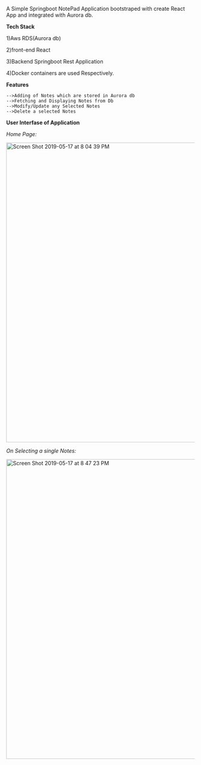 A Simple Springboot NotePad Application bootstraped with create React App and integrated with Aurora db.

**Tech Stack**

 1)Aws RDS(Aurora db)
 
 2)front-end React
 
 3)Backend Springboot Rest Application
  
 4)Docker containers are used Respectively.    
     
**Features**

    -->Adding of Notes which are stored in Aurora db
    -->Fetching and Displaying Notes from Db
    -->Modify/Update any Selected Notes
    -->Delete a selected Notes  
    
**User Interfase of Application** 

_Home Page:_

<img width="800" alt="Screen Shot 2019-05-17 at 8 04 39 PM" src="https://user-images.githubusercontent.com/40588508/57935805-4492f580-78e0-11e9-9f94-5786612594a3.png">


_On Selecting a single Notes:_
 
<img width="800" alt="Screen Shot 2019-05-17 at 8 47 23 PM" src="https://user-images.githubusercontent.com/40588508/57938340-a6a22980-78e5-11e9-8d25-87ae23352e59.png">

   
 
